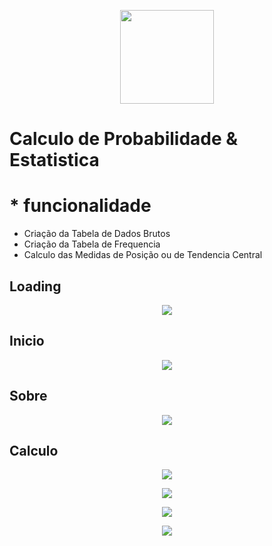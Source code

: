 <p align="center">
  <img width="150" src="rec/ukb.ico" >
</p>

# Calculo de Probabilidade & Estatistica
# * funcionalidade
* Criação da Tabela de Dados Brutos
* Criação da Tabela de Frequencia
* Calculo das Medidas de Posição ou de Tendencia Central

## Loading
<p align="center">
  <img src="screeshot/Captura de Ecrã (295).png" >
</p>

## Inicio
<p align="center">
  <img src="screeshot/Captura de Ecrã (296).png" >
</p>

## Sobre
<p align="center">
  <img src="screeshot/Captura de Ecrã (297).png" >
</p>

## Calculo
<p align="center">
  <img src="screeshot/Captura de Ecrã (298).png" >
</p>
<p align="center">
  <img src="screeshot/Captura de Ecrã (300).png" >
</p>

<p align="center">
  <img src="screeshot/Captura de Ecrã (301).png" >
</p>

<p align="center">
  <img src="screeshot/Captura de Ecrã (302).png" >
</p>


